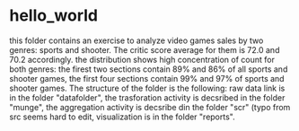 # hello_world
this folder contains an exercise to analyze video games sales by two genres: sports and shooter. The critic score average for them is 72.0 and 70.2 accordingly.
the distribution shows high concentration of count for both genres: the firest two sections contain 89% and 86% of all sports and shooter games, the first four sections contain 99% and 97% of sports and shooter games.
The structure of the folder is the following: raw data link is in the folder "datafolder", the trasforation activity is decsribed in the folder "munge", the aggregation activity is decsribe din the folder "scr" (typo from src seems hard to edit, visualization is in the folder "reports".  
